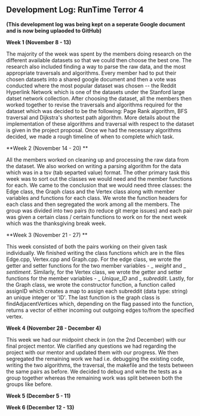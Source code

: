 ## Development Log: RunTime Terror 4

**(This development log was being kept on a seperate Google document and is now being uplaoded to GitHub)**

**Week 1 (November 8 - 13)**

The majority of the week was spent by the members doing research on the different available datasets so that we could then choose the best one. The research also
included finding a way to parse the raw data, and the most appropriate traversals and algorithms. Every member had to put their chosen datasets into a shared google 
document and then a vote was conducted where the most popular dataset was chosen -- the Reddit Hyperlink Network which is one of the datasets under the Stanford large
datset network collection. After choosing the dataset, all the members then worked together to revise the traversals and algorithms required for the dataset which 
was decided to be the following: Page Rank algorithm, BFS traversal and Dijkstra's shortest path algorithm. More details about the implementation of these algorithms
and traversal with respect to the dataset is given in the project proposal. Once we had the necessary algorithms decided, we made a rough timeline of when to complete
which task. 

**Week 2 (November 14 - 20) **

All the members worked on cleaning up and processing the raw data from the dataset. We also worked on writing a parsing algorithm for the data which was in a 
tsv (tab separted value) format. 
The other primary task this week was to sort out the classes we would need and the member functions for each. We came to the conclusion that we would need three 
classes: the Edge class, the Graph class and the Vertex class along with member variables and functions for each class. We wrote the function headers for each class 
and then segregated the work among all the members. The group was divided into two pairs (to reduce git merge issues) and each pair was given a certain 
class / certain functions to work on for the next week which was the thanksgiving break week. 

**Week 3 (November 21 - 27) **

This week consisted of both the pairs working on their given task individually. We finished writing the class functions which are in the files Edge.cpp, Vertex.cpp 
and Graph.cpp. For the edge class, we wrote the getter and setter functions for the two member variables - _ _weight_ and _ _sentiment_. Similarly, for the Vertex class,
we wrote the getter and setter functions for the member variables - _ _Unique_ID_ and _ _subreddit_. Lastly, for the Graph class, we wrote the constructor function, 
a function called assignID which creates a map to assign each subreddit (data type: string) an unique integer or 'ID'. The last function is the graph class is 
findAdjacentVertices which, depending on the flag passed into the function, returns a vector of either incoming out outgoing edges to/from the specified vertex.

**Week 4 (November 28 - December 4)**

This week we had our midpoint check in (on the 2nd December) with our final project mentor. We clarified any questions we had regarding the project with our mentor 
and updated them with our progress. We then segregated the remaining work we had i.e. debugging the existing code, writing the two algorithms, the traversal, 
the makefile and the tests between the same pairs as before. We decided to debug and write the tests as a group together whereas the remaining work was split between 
both the groups like before. 

**Week 5 (December 5 - 11)**

**Week 6 (December 12 - 13)**
